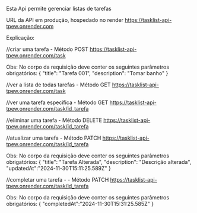 Esta Api permite gerenciar listas de tarefas

URL da API em produção, hospedado no render
https://tasklist-api-tpew.onrender.com


Explicação:

//criar uma tarefa - Método POST
https://tasklist-api-tpew.onrender.com/task

Obs: No corpo da requisição deve conter os seguintes parâmetros obrigatórios:
{
	"title": "Tarefa 001",
	"description": "Tomar banho"
}


//ver a lista de todas tarefas - Método GET
https://tasklist-api-tpew.onrender.com/task


//ver uma tarefa específica - Método GET
https://tasklist-api-tpew.onrender.com/task/id_tarefa


//eliminar uma tarefa - Método DELETE
https://tasklist-api-tpew.onrender.com/task/id_tarefa


//atualizar uma tarefa - Método PATCH
https://tasklist-api-tpew.onrender.com/task/id_tarefa

Obs: No corpo da requisição deve conter os seguintes parâmetros obrigatórios:
{
	"title": "Tarefa Alterada",
	"description": "Descrição alterada",
	"updatedAt":"2024-11-30T15:11:25.589Z"
}


//completar uma tarefa - - Método PATCH
https://tasklist-api-tpew.onrender.com/task/id_tarefa

Obs: No corpo da requisição deve conter os seguintes parâmetros obrigatórios:
{
	"completedAt":"2024-11-30T15:31:25.585Z"
}
